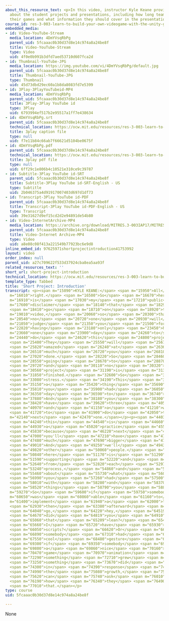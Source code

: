 ```yaml
---
about_this_resource_text: <p>In this video, instructor Kyle Keane provides some context
  about the student projects and presentations, including how long teams had to build
  their games and what information they should cover in the presentations.</p>
course_id: res-3-003-learn-to-build-your-own-videogame-with-the-unity-game-engine-and-microsoft-kinect-january-iap-2017
embedded_media:
- id: Video-YouTube-Stream
  media_location: 4DmYVsqRbPg
  parent_uid: 5fcaaac0b30d37d8e14c974a8a24be8f
  title: Video-YouTube-Stream
  type: Video
  uid: 4f0e0b991b3dfd7aed53710d607fca2d
- id: Thumbnail-YouTube-JPG
  media_location: https://img.youtube.com/vi/4DmYVsqRbPg/default.jpg
  parent_uid: 5fcaaac0b30d37d8e14c974a8a24be8f
  title: Thumbnail-YouTube-JPG
  type: Thumbnail
  uid: 45d73dbd29ec60a1b8da8083fd7e5399
- id: 3Play-3PlayYouTubeid-MP4
  media_location: 4DmYVsqRbPg
  parent_uid: 5fcaaac0b30d37d8e14c974a8a24be8f
  title: 3Play-3Play YouTube id
  type: 3Play
  uid: 6793994ef517b2e95517a1ff7e438634
- id: 4DmYVsqRbPg.srt
  parent_uid: 5fcaaac0b30d37d8e14c974a8a24be8f
  technical_location: https://ocw.mit.edu/resources/res-3-003-learn-to-build-your-own-videogame-with-the-unity-game-engine-and-microsoft-kinect-january-iap-2017/student-projects/short-project/short-project-introduction/4DmYVsqRbPg.srt
  title: 3play caption file
  type: null
  uid: f7e11b84c66ab7f66621d5104be0675f
- id: 4DmYVsqRbPg.pdf
  parent_uid: 5fcaaac0b30d37d8e14c974a8a24be8f
  technical_location: https://ocw.mit.edu/resources/res-3-003-learn-to-build-your-own-videogame-with-the-unity-game-engine-and-microsoft-kinect-january-iap-2017/student-projects/short-project/short-project-introduction/4DmYVsqRbPg.pdf
  title: 3play pdf file
  type: null
  uid: 6ff29c1e806b4c10521e310ce9c39787
- id: Subtitle-3Play YouTube id-SRT
  parent_uid: 5fcaaac0b30d37d8e14c974a8a24be8f
  title: Subtitle-3Play YouTube id-SRT-English - US
  type: Subtitle
  uid: 2b046375a4d91917007403d697d1df73
- id: Transcript-3Play YouTube id-PDF
  parent_uid: 5fcaaac0b30d37d8e14c974a8a24be8f
  title: Transcript-3Play YouTube id-PDF-English - US
  type: Transcript
  uid: 39e31627d9ef15cd2d2e94891de54b80
- id: Video-InternetArchive-MP4
  media_location: https://archive.org/download/MITRES.3-003IAP17/MITRES_3-003IAP17_Short_Project_00_300k.mp4
  parent_uid: 5fcaaac0b30d37d8e14c974a8a24be8f
  title: Video-Internet Archive-MP4
  type: Video
  uid: a8e08c08f413a221549b77923bc6e9d8
inline_embed_id: 97625971shortprojectintroduction41753992
layout: video
order_index: null
parent_uid: a27c709622f533d37924cba8ea5aa93f
related_resources_text: ''
short_url: short-project-introduction
technical_location: https://ocw.mit.edu/resources/res-3-003-learn-to-build-your-own-videogame-with-the-unity-game-engine-and-microsoft-kinect-january-iap-2017/student-projects/short-project/short-project-introduction
template_type: Tabbed
title: 'Short Project: Introduction'
transcript: <p><span m="15890">KYLE KEANE:</span> <span m="15950">All</span> <span
  m="16010">right.</span> <span m="16500">So</span> <span m="16670">here</span> <span
  m="16910">is</span> <span m="17030">my</span> <span m="17210">public</span> <span
  m="17600">disclaimer</span> <span m="18140">that</span> <span m="18290">will</span>
  <span m="18410">go</span> <span m="18710">on</span> <span m="18920">the</span> <span
  m="19010">video,</span> <span m="20060">so</span> <span m="20300">that</span> <span
  m="20540">no</span> <span m="20720">one</span> <span m="20930">will</span> <span
  m="21050">judge</span> <span m="21350">you</span> <span m="21500">for</span> <span
  m="22820">having</span> <span m="23180">only</span> <span m="23450">had</span> <span
  m="23660">one</span> <span m="23900">day</span> <span m="24260">to</span> <span
  m="24440">do</span> <span m="24620">this</span> <span m="24800">project.</span>
  <span m="25400">They</span> <span m="25550">will</span> <span m="25670">be</span>
  <span m="25820">amazed</span> <span m="26240">at</span> <span m="26360">how</span>
  <span m="26510">much</span> <span m="26720">you</span> <span m="26810">got</span>
  <span m="27020">done.</span> <span m="28220">So</span> <span m="28460">we're</span>
  <span m="28550">going</span> <span m="28670">to</span> <span m="28870">present--</span>
  <span m="29720">and</span> <span m="30110">no</span> <span m="30320">one's</span>
  <span m="30560">project</span> <span m="31190">is</span> <span m="31340">completely</span>
  <span m="31850">finished.</span> <span m="32600">So</span> <span m="32840">don't</span>
  <span m="33080">stress.</span> <span m="34190">This</span> <span m="34730">is</span>
  <span m="35150">a</span> <span m="35420">thing</span> <span m="35690">that</span>
  <span m="35810">you</span> <span m="35900">had</span> <span m="36050">one</span>
  <span m="36350">day</span> <span m="36590">to</span> <span m="36740">do.</span>
  <span m="37880">And</span> <span m="38180">you</span> <span m="38300">will</span>
  <span m="38420">have</span> <span m="39620">three</span> <span m="40580">days</span>
  <span m="40970">and</span> <span m="41150">a</span> <span m="41210">weekend</span>
  <span m="41720">to</span> <span m="41900">do</span> <span m="42050">the</span> <span
  m="42140">next</span> <span m="42470">one.</span></p><p><span m="44030">So</span>
  <span m="44240">this</span> <span m="44540">is</span> <span m="44660">just</span>
  <span m="44930">a</span> <span m="45020">practice</span> <span m="45530">run</span>
  <span m="45830">because</span> <span m="46220">next</span> <span m="46490">Friday</span>
  <span m="47000">you'll</span> <span m="47210">have</span> <span m="47420">a</span>
  <span m="47480">much</span> <span m="47690">bigger</span> <span m="47960">project.</span>
  <span m="49010">And</span> <span m="49250">we'll</span> <span m="49430">invite</span>
  <span m="49820">other</span> <span m="50060">people.</span> <span m="50630">So</span>
  <span m="50840">here</span> <span m="51170">is</span> <span m="51290">about</span>
  <span m="51590">supporting</span> <span m="52220">and</span> <span m="52340">learning</span>
  <span m="52640">from</span> <span m="52820">each</span> <span m="52970">other's</span>
  <span m="53240">process,</span> <span m="54860">and</span> <span m="55130">learning</span>
  <span m="55460">about</span> <span m="55730">what</span> <span m="56000">things</span>
  <span m="56990">you</span> <span m="57260">had</span> <span m="57500">success</span>
  <span m="58010">with</span> <span m="58280">and</span> <span m="58370">what</span>
  <span m="58520">things</span> <span m="58790">you</span> <span m="58880">didn't.</span></p><p><span
  m="59270">So</span> <span m="59600">if</span> <span m="59750">somebody</span> <span
  m="60650">was</span> <span m="60860">able</span> <span m="61160">to</span> <span
  m="61400">implement</span> <span m="61940">a</span> <span m="62000">lean,</span>
  <span m="62930">then</span> <span m="63380">afterward</span> <span m="63950">you</span>
  <span m="64040">go,</span> <span m="64220">hey,</span> <span m="64519">how</span>
  <span m="64670">did</span> <span m="64819">you</span> <span m="64910">do</span>
  <span m="65060">that</span> <span m="65209">lean?</span> <span m="65489">Can</span>
  <span m="65660">I</span> <span m="65720">have</span> <span m="65930">your</span>
  <span m="66050">scripts?</span> <span m="66620">Or</span> <span m="66840">if</span>
  <span m="66890">somebody</span> <span m="67310">had</span> <span m="67490">a</span>
  <span m="67550">cool</span> <span m="68480">gesture</span> <span m="69110">or</span>
  <span m="69300">if</span> <span m="69350">somebody</span> <span m="69680">had</span>
  <span m="69800">a</span> <span m="69860">nice</span> <span m="70160">video</span>
  <span m="70470">game</span> <span m="70970">animation</span> <span m="71510">where</span>
  <span m="72290">something</span> <span m="72710">grew</span> <span m="73130">and</span>
  <span m="73250">something</span> <span m="73670">did</span> <span m="73910">something</span>
  <span m="74300">in</span> <span m="74390">response</span> <span m="74840">to</span>
  <span m="74990">the</span> <span m="75080">growth,</span> <span m="75500">you</span>
  <span m="75620">can</span> <span m="75740">ask</span> <span m="76010">them</span>
  <span m="76190">how</span> <span m="76340">they</span> <span m="76490">implemented</span>
  <span m="77010">that.</span></p>
type: course
uid: 5fcaaac0b30d37d8e14c974a8a24be8f

---
```

None